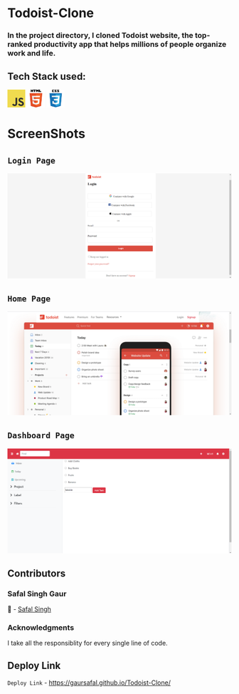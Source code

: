 # Todoist-Clone
<div>
  <h3>
In the project directory, I cloned Todoist website, the top-ranked productivity app that helps millions of people organize work and life. 
  </h3>
</div>

## Tech Stack used:

<code><img height="40" src="https://raw.githubusercontent.com/github/explore/80688e429a7d4ef2fca1e82350fe8e3517d3494d/topics/javascript/javascript.png"></code>
<code><img height="40" src="https://raw.githubusercontent.com/github/explore/80688e429a7d4ef2fca1e82350fe8e3517d3494d/topics/html/html.png"></code>
<code><img height="40" src="https://raw.githubusercontent.com/github/explore/80688e429a7d4ef2fca1e82350fe8e3517d3494d/topics/css/css.png"></code>
   
# ScreenShots


## `Login Page`
![Screenshot](https://github.com/Gaursafal/Todoist-Clone/blob/main/Screenshots/Screenshot%20(437).png)

## `Home Page`
![Screenshot](https://github.com/Gaursafal/Todoist-Clone/blob/main/Screenshots/Screenshot%20(438).png)

## `Dashboard Page`
![Screenshot](https://github.com/Gaursafal/Todoist-Clone/blob/main/Screenshots/Screenshot%20(439).png)


## Contributors

<h3>Safal Singh Gaur</h3> 👨‍ - <a href="https://github.com/Gaursafal">Safal Singh</a>

### Acknowledgments

<div>
  I take all the responsiblity for every single line of code.
</div>

## Deploy Link
`Deploy Link` - https://gaursafal.github.io/Todoist-Clone/


